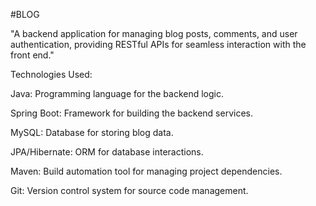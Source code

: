 #BLOG

"A backend application for managing blog posts, comments, and user authentication, providing RESTful APIs for seamless interaction with the front end."

Technologies Used:

Java: Programming language for the backend logic.

Spring Boot: Framework for building the backend services.

MySQL: Database for storing blog data.

JPA/Hibernate: ORM for database interactions.

Maven: Build automation tool for managing project dependencies.

Git: Version control system for source code management.
